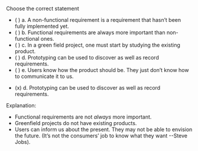 <panel header=":lock::key: Choose the correct statement.">

<panel header="%%Prerequisites%%" expandable expanded>
  <dynamic-panel src="../../requirements/introduction/unit-inElsewhere-asFlat.md" boilerplate header="Requirements: Introduction" />
  <dynamic-panel src="../../requirements/nonFunctionalRequirements/unit-inElsewhere-asFlat.md" boilerplate header="Requirements: Non-Functional Requirements" />
  <dynamic-panel src="../../gatheringRequirements/prototyping/unit-inElsewhere-asFlat.md" boilerplate header="Gathering Requirements: Prototyping" />
</panel>

<p/>

<question>
Choose the correct statement

- ( ) a. A non-functional requirement is a requirement that hasn’t been fully implemented yet.
- ( ) b. Functional requirements are always more important than non-functional ones.
- ( ) c. In a green field project, one must start by studying the existing product.
- ( ) d. Prototyping can be used to discover as well as record requirements.
- ( ) e. Users know how the product should be. They just don’t know how to communicate it to us.


<div slot="answer">

- (x) d. Prototyping can be used to discover as well as record requirements.

Explanation:

* Functional requirements are not *always* more important.
* Greenfield projects do not have existing products.
* Users can inform us about the present. They may not be able to envision the future. (It’s not the consumers’ job to know what they want --Steve Jobs).

</div>
</question>
</panel>
